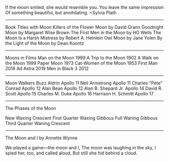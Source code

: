 If the moon smiled, she would resemble you. You leave the same impression Of something beautiful, but annihilating.
~Sylvia Plath

---

Book Titles with Moon
Killers of the Flower Moon by David Grann
Goodnight Moon by Margaret Wise Brown
The First Men in the Moon by HG Wells
The Moon Is a Harsh Mistress by Robert A. Heinlein
Owl Moon by Jane Yolen
By the Light of the Moon by Dean Koontz

---

Moons in Films
Man on the Moon 1999
A Trip to the Moon 1902
A Walk on the Moon 1999
Paper Moon 1973
Cat-Women of the Moon 1953
First Man 2018
Ad Astra 2019
Men in Black 3 2012

---

Moon Walkers
Buzz Aldrin Apollo 11
Neil Armstrong Apollo 11
Charles "Pete" Conrad Apollo 12
Alan Bean Apollo 12
Alan B. Shepard Jr. Apollo 14
David R. Scott Apollo 15
Charles M. Duke Apollo 16
Harrison H. Schmitt Apollo 17

---

The Phases of the Moon

New
Waxing Crescent
First Quarter
Waxing Gibbous
Full
Waning Gibbous
Third Quarter
Waning Crescent

---

The Moon and I
by Annette Wynne

We played a game—the moon and I,
The moon was laughing in the sky,
I spied her, too, and called aloud,
But still she hid behind a cloud.




